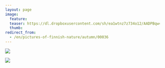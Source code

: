 ```yaml
---
layout: page
image:
  feature:
  teaser: https://dl.dropboxusercontent.com/sh/ea1wtnz7z734o12/AADPBqw45yp6ufj97MPLlO3Za/luontokuvat/syksy/DSC14948-245px.jpg
  thumb:
redirect_from:
  - /en/pictures-of-finnish-nature/autumn/00036
---
```


[![](https://dl.dropboxusercontent.com/sh/ea1wtnz7z734o12/AAAZEBRC52qBMvKExygO8Z7ca/luontokuvat/syksy/DSC14930-800px.jpg)](https://dl.dropboxusercontent.com/sh/ea1wtnz7z734o12/AAAClFo5s1jxpNUeOT82fnURa/luontokuvat/syksy/DSC14930.jpg)

[![](https://dl.dropboxusercontent.com/sh/ea1wtnz7z734o12/AAC09FPVuzFeE-YMqtF2k9oDa/luontokuvat/syksy/DSC14948-800px.jpg)](https://dl.dropboxusercontent.com/sh/ea1wtnz7z734o12/AADxPXUDAHnBoF4Xlb7Pino-a/luontokuvat/syksy/DSC14948.jpg)
